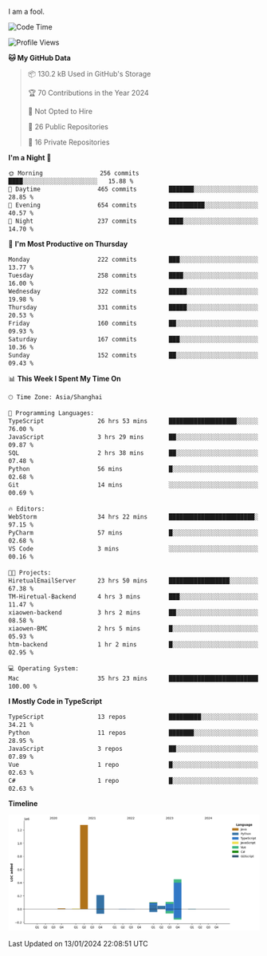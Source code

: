 I am a fool.

<!--START_SECTION:waka-->
![Code Time](http://img.shields.io/badge/Code%20Time-1%2C096%20hrs%204%20mins-blue)

![Profile Views](http://img.shields.io/badge/Profile%20Views-0-blue)

**🐱 My GitHub Data** 

> 📦 130.2 kB Used in GitHub's Storage 
 > 
> 🏆 70 Contributions in the Year 2024
 > 
> 🚫 Not Opted to Hire
 > 
> 📜 26 Public Repositories 
 > 
> 🔑 16 Private Repositories 
 > 
**I'm a Night 🦉** 

```text
🌞 Morning                256 commits         ████░░░░░░░░░░░░░░░░░░░░░   15.88 % 
🌆 Daytime                465 commits         ███████░░░░░░░░░░░░░░░░░░   28.85 % 
🌃 Evening                654 commits         ██████████░░░░░░░░░░░░░░░   40.57 % 
🌙 Night                  237 commits         ████░░░░░░░░░░░░░░░░░░░░░   14.70 % 
```
📅 **I'm Most Productive on Thursday** 

```text
Monday                   222 commits         ███░░░░░░░░░░░░░░░░░░░░░░   13.77 % 
Tuesday                  258 commits         ████░░░░░░░░░░░░░░░░░░░░░   16.00 % 
Wednesday                322 commits         █████░░░░░░░░░░░░░░░░░░░░   19.98 % 
Thursday                 331 commits         █████░░░░░░░░░░░░░░░░░░░░   20.53 % 
Friday                   160 commits         ██░░░░░░░░░░░░░░░░░░░░░░░   09.93 % 
Saturday                 167 commits         ███░░░░░░░░░░░░░░░░░░░░░░   10.36 % 
Sunday                   152 commits         ██░░░░░░░░░░░░░░░░░░░░░░░   09.43 % 
```


📊 **This Week I Spent My Time On** 

```text
🕑︎ Time Zone: Asia/Shanghai

💬 Programming Languages: 
TypeScript               26 hrs 53 mins      ███████████████████░░░░░░   76.00 % 
JavaScript               3 hrs 29 mins       ██░░░░░░░░░░░░░░░░░░░░░░░   09.87 % 
SQL                      2 hrs 38 mins       ██░░░░░░░░░░░░░░░░░░░░░░░   07.48 % 
Python                   56 mins             █░░░░░░░░░░░░░░░░░░░░░░░░   02.68 % 
Git                      14 mins             ░░░░░░░░░░░░░░░░░░░░░░░░░   00.69 % 

🔥 Editors: 
WebStorm                 34 hrs 22 mins      ████████████████████████░   97.15 % 
PyCharm                  57 mins             █░░░░░░░░░░░░░░░░░░░░░░░░   02.68 % 
VS Code                  3 mins              ░░░░░░░░░░░░░░░░░░░░░░░░░   00.16 % 

🐱‍💻 Projects: 
HiretualEmailServer      23 hrs 50 mins      █████████████████░░░░░░░░   67.38 % 
TM-Hiretual-Backend      4 hrs 3 mins        ███░░░░░░░░░░░░░░░░░░░░░░   11.47 % 
xiaowen-backend          3 hrs 2 mins        ██░░░░░░░░░░░░░░░░░░░░░░░   08.58 % 
xiaowen-BMC              2 hrs 5 mins        █░░░░░░░░░░░░░░░░░░░░░░░░   05.93 % 
htm-backend              1 hr 2 mins         █░░░░░░░░░░░░░░░░░░░░░░░░   02.95 % 

💻 Operating System: 
Mac                      35 hrs 23 mins      █████████████████████████   100.00 % 
```

**I Mostly Code in TypeScript** 

```text
TypeScript               13 repos            █████████░░░░░░░░░░░░░░░░   34.21 % 
Python                   11 repos            ███████░░░░░░░░░░░░░░░░░░   28.95 % 
JavaScript               3 repos             ██░░░░░░░░░░░░░░░░░░░░░░░   07.89 % 
Vue                      1 repo              █░░░░░░░░░░░░░░░░░░░░░░░░   02.63 % 
C#                       1 repo              █░░░░░░░░░░░░░░░░░░░░░░░░   02.63 % 
```



**Timeline**

![Lines of Code chart](https://raw.githubusercontent.com/VeejaLiu/VeejaLiu/master/assets/bar_graph.png)


 Last Updated on 13/01/2024 22:08:51 UTC
<!--END_SECTION:waka-->
